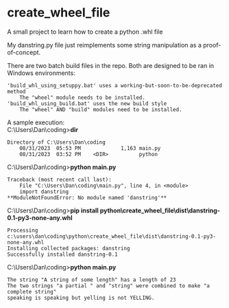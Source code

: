 # create_wheel_file
A small project to learn how to create a python .whl file

My danstring.py file just reimplements some string manipulation as a proof-of-concept.

There are two batch build files in the repo. Both are designed to be ran in Windows environments:

    'build_whl_using_setuppy.bat' uses a working-but-soon-to-be-deprecated method
        The "wheel" module needs to be installed.
    'build_whl_using_build.bat' uses the new build style
        The "wheel" AND "build" modules need to be installed.


A sample execution:  
C:\Users\Dan\coding>**dir**

    Directory of C:\Users\Dan\coding
        08/31/2023  05:53 PM             1,163 main.py
        08/31/2023  03:52 PM    <DIR>          python

C:\Users\Dan\coding>**python main.py**

    Traceback (most recent call last):
        File "C:\Users\Dan\coding\main.py", line 4, in <module>
        import danstring
    **ModuleNotFoundError: No module named 'danstring'**

C:\Users\Dan\coding>**pip install python\create_wheel_file\dist\danstring-0.1-py3-none-any.whl**

    Processing c:\users\dan\coding\python\create_wheel_file\dist\danstring-0.1-py3-none-any.whl
    Installing collected packages: danstring
    Successfully installed danstring-0.1

C:\Users\Dan\coding>**python main.py**

    The string "A string of some length" has a length of 23
    The two strings "a partial " and "string" were combined to make "a complete string"
    speaking is speaking but yelling is not YELLING.
